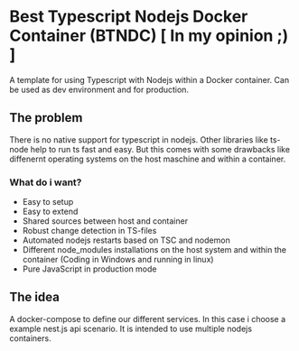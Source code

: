 # Best Typescript Nodejs Docker Container (BTNDC) [ In my opinion ;) ]
A template for using Typescript with Nodejs within a Docker container. Can be used as dev environment and for production.

## The problem
There is no native support for typescript in nodejs. Other libraries like ts-node help to run ts fast and easy. But this comes with some drawbacks like diffenernt operating systems on the host maschine and within a container.  

### What do i want?
* Easy to setup
* Easy to extend
* Shared sources between host and container
* Robust change detection in TS-files
* Automated nodejs restarts based on TSC and nodemon
* Different node_modules installations on the host system and within the container (Coding in Windows and running in linux)
* Pure JavaScript in production mode

## The idea
A docker-compose to define our different services. In this case i choose a example nest.js api scenario. It is intended to use multiple nodejs containers.







